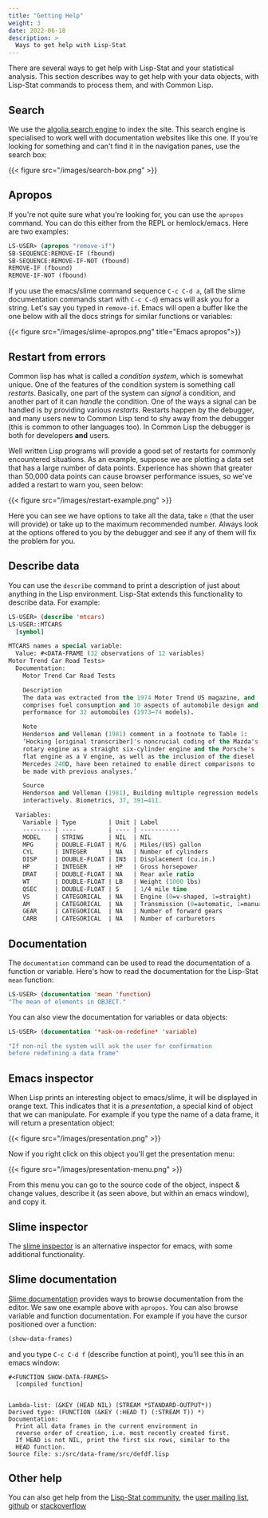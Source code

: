 ```yaml
---
title: "Getting Help"
weight: 3
date: 2022-06-18
description: >
  Ways to get help with Lisp-Stat
---
```


There are several ways to get help with Lisp-Stat and your statistical
analysis.  This section describes way to get help with your data
objects, with Lisp-Stat commands to process them, and with Common
Lisp.

## Search
We use the [algolia search engine](https://www.algolia.com/) to index
the site.  This search engine is specialised to work well with
documentation websites like this one.  If you're looking for something
and can't find it in the navigation panes, use the search box:

{{< figure src="/images/search-box.png" >}}

## Apropos

If you're not quite sure what you're looking for, you can use the
`apropos` command.  You can do this either from the REPL or hemlock/emacs.
Here are two examples:

```lisp
LS-USER> (apropos "remove-if")
SB-SEQUENCE:REMOVE-IF (fbound)
SB-SEQUENCE:REMOVE-IF-NOT (fbound)
REMOVE-IF (fbound)
REMOVE-IF-NOT (fbound)
```

If you use the emacs/slime command sequence `C-c C-d a`, (all the slime documentation commands start with `C-c C-d`) emacs will ask you for a string. Let's say you typed in `remove-if`.  Emacs will open a buffer like the one below with all the docs strings for similar functions or variables:

{{< figure src="/images/slime-apropos.png" title="Emacs apropos">}}
<!--
In hemlock the apropos command is bound to either _Home a_ or _C-\_ a_.  You can also use the 'Describe Symbol' extended command (bound to C-M-S):

{{< figure src="/images/hemlock-describe.png" title="Hemlock describe symbol">}}
 -->


## Restart from errors

Common lisp has what is called a _condition system_, which is somewhat unique.  One of the features of the condition system is something call _restarts_.  Basically, one part of the system can _signal_ a condition, and another part of it can _handle_ the condition.  One of the ways a signal can be handled is by providing various _restarts_.  Restarts happen  by the debugger, and many users new to Common Lisp tend to shy away from the debugger (this is common to other languages too).  In Common Lisp the debugger is both for developers **and** users.

Well written Lisp programs will provide a good set of restarts for commonly encountered situations.  As an example, suppose we are plotting a data set that has a large number of data points.  Experience has shown that greater than 50,000 data points can cause browser performance issues, so we've added a restart to warn you, seen below:

{{< figure src="/images/restart-example.png" >}}

Here you can see we have options to take all the data, take `n` (that the user will provide) or take up to the maximum recommended number. Always look at the options offered to you by the debugger and see if any of them will fix the problem for you.

## Describe data

You can use the `describe` command to print a description of just
about anything in the Lisp environment.  Lisp-Stat extends this
functionality to describe data.  For example:

```lisp
LS-USER> (describe 'mtcars)
LS-USER::MTCARS
  [symbol]

MTCARS names a special variable:
  Value: #<DATA-FRAME (32 observations of 12 variables)
Motor Trend Car Road Tests>
  Documentation:
    Motor Trend Car Road Tests

	Description
    The data was extracted from the 1974 Motor Trend US magazine, and
	comprises fuel consumption and 10 aspects of automobile design and
	performance for 32 automobiles (1973–74 models).

    Note
    Henderson and Velleman (1981) comment in a footnote to Table 1:
	‘Hocking [original transcriber]'s noncrucial coding of the Mazda's
	rotary engine as a straight six-cylinder engine and the Porsche's
	flat engine as a V engine, as well as the inclusion of the diesel
	Mercedes 240D, have been retained to enable direct comparisons to
	be made with previous analyses.’

    Source
    Henderson and Velleman (1981), Building multiple regression models
	interactively. Biometrics, 37, 391–411.

  Variables:
    Variable | Type         | Unit | Label
    -------- | ----         | ---- | -----------
    MODEL    | STRING       | NIL  | NIL
    MPG      | DOUBLE-FLOAT | M/G  | Miles/(US) gallon
    CYL      | INTEGER      | NA   | Number of cylinders
    DISP     | DOUBLE-FLOAT | IN3  | Displacement (cu.in.)
    HP       | INTEGER      | HP   | Gross horsepower
    DRAT     | DOUBLE-FLOAT | NA   | Rear axle ratio
    WT       | DOUBLE-FLOAT | LB   | Weight (1000 lbs)
    QSEC     | DOUBLE-FLOAT | S    | 1/4 mile time
    VS       | CATEGORICAL  | NA   | Engine (0=v-shaped, 1=straight)
    AM       | CATEGORICAL  | NA   | Transmission (0=automatic, 1=manual)
    GEAR     | CATEGORICAL  | NA   | Number of forward gears
    CARB     | CATEGORICAL  | NA   | Number of carburetors
```

## Documentation

The `documentation` command can be used to read the documentation of a function or variable.  Here's how to read the documentation for the Lisp-Stat `mean` function:

```lisp
LS-USER> (documentation 'mean 'function)
"The mean of elements in OBJECT."
```

You can also view the documentation for variables or data objects:

```lisp
LS-USER> (documentation '*ask-on-redefine* 'variable)

"If non-nil the system will ask the user for confirmation
before redefining a data frame"
```


## Emacs inspector
When Lisp prints an interesting object to emacs/slime, it will be
displayed in orange text.  This indicates that it is a _presentation_, a
special kind of object that we can manipulate.  For example if you type
the name of a data frame, it will return a presentation object:

{{< figure src="/images/presentation.png" >}}

Now if you right click on this object you'll get the presentation menu:

{{< figure src="/images/presentation-menu.png" >}}

From this menu you can go to the source code of the object, inspect &
change values, describe it (as seen above, but within an emacs
window), and copy it.

## Slime inspector
The [slime
inspector](https://slime.common-lisp.dev/doc/html/Inspector.html) is
an alternative inspector for emacs, with some additional
functionality.

## Slime documentation

[Slime documentation](https://slime.common-lisp.dev/doc/html/Documentation.html) provides ways to browse documentation from the editor.  We saw one example above with `apropos`.  You can also browse variable and function documentation.  For example if you have the cursor positioned over a function:

```lisp
(show-data-frames)
```

and you type `C-c C-d f` (describe function at point), you'll see this
in an emacs window:

```
#<FUNCTION SHOW-DATA-FRAMES>
  [compiled function]


Lambda-list: (&KEY (HEAD NIL) (STREAM *STANDARD-OUTPUT*))
Derived type: (FUNCTION (&KEY (:HEAD T) (:STREAM T)) *)
Documentation:
  Print all data frames in the current environment in
  reverse order of creation, i.e. most recently created first.
  If HEAD is not NIL, print the first six rows, similar to the
  HEAD function.
Source file: s:/src/data-frame/src/defdf.lisp
```

## Other help
You can also get help from the [Lisp-Stat community](/community/), the [user mailing list](https://groups.google.com/g/lisp-stat), [github](https://github.com/lisp-stat) or [stackoverflow](https://stackoverflow.com/questions/tagged/xlispstat)



